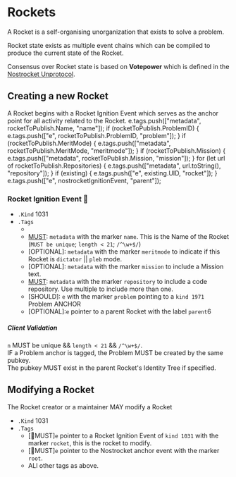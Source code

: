 # Rockets
A Rocket is a self-organising unorganization that exists to solve a problem. 

Rocket state exists as multiple event chains which can be compiled to produce the current state of the Rocket.

Consensus over Rocket state is based on **Votepower** which is defined in the [Nostrocket Unprotocol](#).

## Creating a new Rocket
A Rocket begins with a Rocket Ignition Event which serves as the anchor point for all activity related to the Rocket.
      e.tags.push(["metadata", rocketToPublish.Name, "name"]);
      if (rocketToPublish.ProblemID) {
        e.tags.push(["e", rocketToPublish.ProblemID, "problem"]);
      }
      if (rocketToPublish.MeritMode) {
        e.tags.push(["metadata", rocketToPublish.MeritMode, "meritmode"]);
      }
      if (rocketToPublish.Mission) {
        e.tags.push(["metadata", rocketToPublish.Mission, "mission"]);
      }
      for (let url of rocketToPublish.Repositories) {
        e.tags.push(["metadata", url.toString(), "repository"]);
      }
      if (existing) {
        e.tags.push(["e", existing.UID, "rocket"]);
      }
      e.tags.push(["e", nostrocketIgnitionEvent, "parent"]);
### Rocket Ignition Event 🔂
* `.Kind` 1031
* `.Tags`
	* [MUST]: `ignitionTag`
	* [MUST]: `metadata` with the marker `name`. This is the Name of the Rocket (`MUST be unique`; `length < 21`; `/^\w+$/`)
	* [OPTIONAL]: `metadata` with the marker `meritmode` to indicate if this Rocket is `dictator` || `pleb` mode.
	* [OPTIONAL]: `metadata` with the marker `mission` to include a Mission text.
	* [MUST]: `metadata` with the marker `repository` to include a code repository. Use multiple to include more than one.
	* [SHOULD]: `e` with the marker `problem` pointing to a `kind 1971` Problem ANCHOR
	* [OPTIONAL]:`e` pointer to a parent Rocket with the label `parent`6

##### Client Validation
`n` MUST be unique && `length < 21` && `/^\w+$/`.  
IF a Problem anchor is tagged, the Problem MUST be created by the same pubkey.   
The pubkey MUST exist in the parent Rocket's Identity Tree if specified.

## Modifying a Rocket
The Rocket creator or a maintainer MAY modify a Rocket 
* `.Kind` 1031
* `.Tags`
	* [🚀MUST]`e` pointer to a Rocket Ignition Event of `kind 1031` with the marker `rocket`, this is the rocket to modify.
	* [🚀MUST]`e` pointer to the Nostrocket anchor event with the marker `root`.
	* ALl other tags as above.



